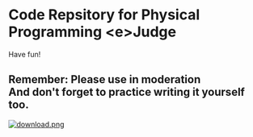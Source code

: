 # Code Repsitory for Physical Programming &lt;e&gt;Judge
Have fun!

## Remember: Please use in moderation <br/> And don't forget to practice writing it yourself too.

[![download.png](https://i.postimg.cc/fTYgDgXZ/download.png)](https://postimg.cc/Xp7ggLQD)